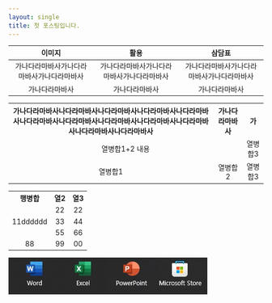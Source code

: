 ```yaml
---
layout: single
title: 첫 포스팅입니다.
---
```


| 이미지 | 활용 | 삼담표 |
| :-: | :-: | :-: |
| 가나다라마바사가나다라마바사가나다라마바사 | 가나다라마바사가나다라마바사가나다라마바사 | 가나다라마바사가나다라마바사가나다라마바사 |
| 가나다라마바사 | 가나다라마바사 | 가나다라마바사 |

<table style="text-align: center; vertical-align: middle;">
  <tr>
    <th>가나다라마바사나다라마바사나다라마바사나다라마바사나다라마바사나다라마바사나다라마바사나다라마바사나다라마바사나다라마바사나다라마바사나다라마바사</th>
    <th>가나다라마바사</th>
    <th>가</th>
  </tr>
  <tr>
    <td colspan="2">열병합1+2 내용</td>
    <td>열병합3</td>
  </tr>
  <tr>
    <td>열병합1</td>
    <td>열병합2</td>
    <td>열병합3</td>
  </tr>
</table>

<table style="text-align: center; vertical-align: middle;">
  <tr>
    <th>행병합</th>
    <th>열2</th>
    <th>열3</th>
  </tr>
  <tr>
    <td rowspan="3">11dddddd</td>
    <td>22</td>
    <td>22</td>
  </tr>
  <tr>
    <td>33</td>
    <td>44</td>
  </tr>
  <tr>
    <td>55</td>
    <td>66</td>
  </tr>
  <tr>
    <td>88</td>
    <td>99</td>
    <td>00</td>
  </tr>
</table>

![샘플이미지](/assets/2023-11-10-test.png)
